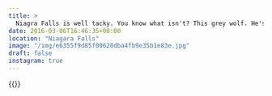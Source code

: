 ```yaml
---
title: >
  Niagra Falls is well tacky. You know what isn't? This grey wolf. He's tasteful af. 🐶 @lincolnparkzoo #vsco #VSCOfilm #chicago
date: 2016-03-06T16:46:35+00:00
location: "Niagara Falls"
image: "/img/e6355f9d85f00620dba4fb9e35b1e83e.jpg"
draft: false
instagram: true
---
```


{{<photo src="/img/e6355f9d85f00620dba4fb9e35b1e83e.jpg">}}
